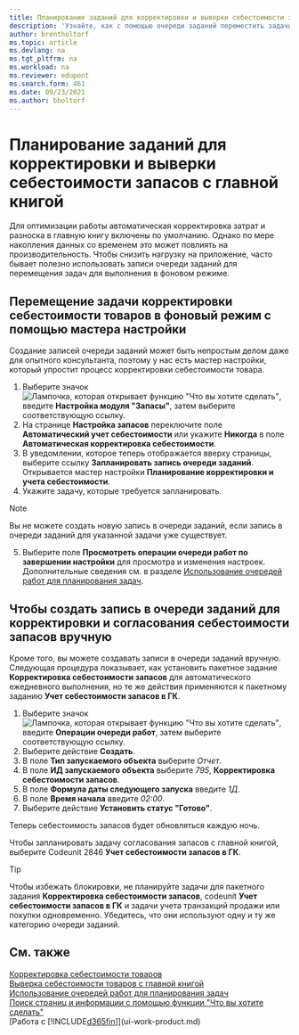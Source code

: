```yaml
---
title: Планирование заданий для корректировки и выверки себестоимости запасов
description: 'Узнайте, как с помощью очереди заданий переместить задачи для корректировки себестоимости запасов или сверки ее с главной книгой в фоновом режиме. Например, если ваша компания выполняет много задач или обрабатывает много транзакций.'
author: brentholtorf
ms.topic: article
ms.devlang: na
ms.tgt_pltfrm: na
ms.workload: na
ms.reviewer: edupont
ms.search.form: 461
ms.date: 09/23/2021
ms.author: bholtorf
---
```

# Планирование заданий для корректировки и выверки себестоимости запасов с главной книгой

Для оптимизации работы автоматическая корректировка затрат и разноска в главную книгу включены по умолчанию. Однако по мере накопления данных со временем это может повлиять на производительность. Чтобы снизить нагрузку на приложение, часто бывает полезно использовать записи очереди заданий для перемещения задач для выполнения в фоновом режиме.

## Перемещение задачи корректировки себестоимости товаров в фоновый режим с помощью мастера настройки

Создание записей очереди заданий может быть непростым делом даже для опытного консультанта, поэтому у нас есть мастер настройки, который упростит процесс корректировки себестоимости товара.  

1. Выберите значок ![Лампочка, которая открывает функцию "Что вы хотите сделать"](media/ui-search/search_small.png "Что вы хотите сделать"), введите **Настройка модуля "Запасы"**, затем выберите соответствующую ссылку.  
2. На странице **Настройка запасов** переключите поле **Автоматический учет себестоимости** или укажите **Никогда** в поле **Автоматическая корректировка себестоимости**.  
3. В уведомлении, которое теперь отображается вверху страницы, выберите ссылку **Запланировать запись очереди заданий**. Открывается мастер настройки **Планирование корректировки и учета себестоимости**.  
4. Укажите задачу, которые требуется запланировать.  

  > [!NOTE]
  > Вы не можете создать новую запись в очереди заданий, если запись в очереди заданий для указанной задачи уже существует.

5. Выберите поле **Просмотреть операции очереди работ по завершении настройки** для просмотра и изменения настроек. Дополнительные сведения см. в разделе [Использование очередей работ для планирования задач](admin-job-queues-schedule-tasks.md).  

## Чтобы создать запись в очереди заданий для корректировки и согласования себестоимости запасов вручную

Кроме того, вы можете создавать записи в очереди заданий вручную. Следующая процедура показывает, как установить пакетное задание **Корректировка себестоимости запасов** для автоматического ежедневного выполнения, но те же действия применяются к пакетному заданию **Учет себестоимости запасов в ГК**.  

1. Выберите значок ![Лампочка, которая открывает функцию "Что вы хотите сделать"](media/ui-search/search_small.png "Что вы хотите сделать"), введите **Операции очереди работ**, затем выберите соответствующую ссылку.  
2. Выберите действие **Создать**.  
3. В поле **Тип запускаемого объекта** выберите *Отчет*.  
4. В поле **ИД запускаемого объекта** выберите *795*, **Корректировка себестоимости запасов**.  
5. В поле **Формула даты следующего запуска** введите *1Д*.
6. В поле **Время начала** введите *02:00*.
7. Выберите действие **Установить статус "Готово"**.

Теперь себестоимость запасов будет обновляться каждую ночь.  

Чтобы запланировать задачу согласования запасов с главной книгой, выберите Codeunit 2846 **Учет себестоимости запасов в ГК**.

> [!TIP]
> Чтобы избежать блокировки, не планируйте задачи для пакетного задания **Корректировка себестоимости запасов**, codeunit **Учет себестоимости запасов в ГК** и задачи учета транзакций продажи или покупки одновременно. Убедитесь, что они используют одну и ту же категорию очереди заданий.

## См. также

[Корректировка себестоимости товаров](inventory-how-adjust-item-costs.md)  
[Выверка себестоимости товаров с главной книгой](finance-how-to-post-inventory-costs-to-the-general-ledger.md)  
[Использование очередей работ для планирования задач](admin-job-queues-schedule-tasks.md)  
[Поиск страниц и информации с помощью функции "Что вы хотите сделать"](ui-search.md)  
[Работа с [!INCLUDE[d365fin](includes/d365fin_md.md)]](ui-work-product.md)  
